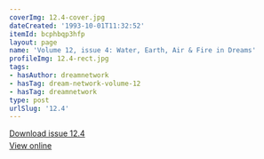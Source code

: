 ```yaml
---
coverImg: 12.4-cover.jpg
dateCreated: '1993-10-01T11:32:52'
itemId: bcphbqp3hfp
layout: page
name: 'Volume 12, issue 4: Water, Earth, Air & Fire in Dreams'
profileImg: 12.4-rect.jpg
tags:
- hasAuthor: dreamnetwork
- hasTag: dream-network-volume-12
- hasTag: dreamnetwork
type: post
urlSlug: '12.4'
---
```

<p style="margin-block-end: 5px; margin-block-start: 5px;"><a href="../files/pdfs/Volume_12/12.4-Dream-Network_Volume-12_No-4.pdf" download="">Download issue 12.4</a></p><p style="margin-block-end: 5px; margin-block-start: 5px;"><a href="../files/pdfs/Volume_12/12.4-Dream-Network_Volume-12_No-4.pdf">View online</a></p>